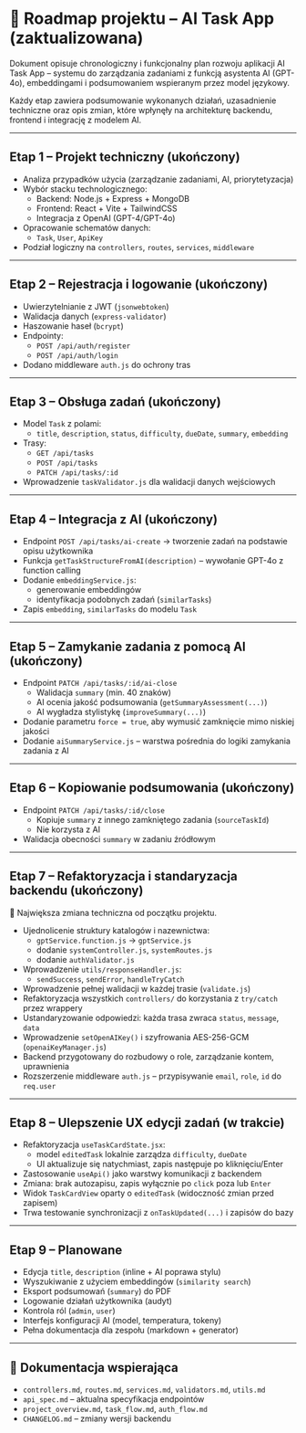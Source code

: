 # 📍 Roadmap projektu – AI Task App (zaktualizowana)

Dokument opisuje chronologiczny i funkcjonalny plan rozwoju aplikacji AI Task App – systemu do zarządzania zadaniami z funkcją asystenta AI (GPT-4o), embeddingami i podsumowaniem wspieranym przez model językowy.

Każdy etap zawiera podsumowanie wykonanych działań, uzasadnienie techniczne oraz opis zmian, które wpłynęły na architekturę backendu, frontend i integrację z modelem AI.

---

## Etap 1 – Projekt techniczny (ukończony)

- Analiza przypadków użycia (zarządzanie zadaniami, AI, priorytetyzacja)
- Wybór stacku technologicznego:
  - Backend: Node.js + Express + MongoDB
  - Frontend: React + Vite + TailwindCSS
  - Integracja z OpenAI (GPT-4/GPT-4o)
- Opracowanie schematów danych:
  - `Task`, `User`, `ApiKey`
- Podział logiczny na `controllers`, `routes`, `services`, `middleware`

---

## Etap 2 – Rejestracja i logowanie (ukończony)

- Uwierzytelnianie z JWT (`jsonwebtoken`)
- Walidacja danych (`express-validator`)
- Haszowanie haseł (`bcrypt`)
- Endpointy:
  - `POST /api/auth/register`
  - `POST /api/auth/login`
- Dodano middleware `auth.js` do ochrony tras

---

## Etap 3 – Obsługa zadań (ukończony)

- Model `Task` z polami:
  - `title`, `description`, `status`, `difficulty`, `dueDate`, `summary`, `embedding`
- Trasy:
  - `GET /api/tasks`
  - `POST /api/tasks`
  - `PATCH /api/tasks/:id`
- Wprowadzenie `taskValidator.js` dla walidacji danych wejściowych

---

## Etap 4 – Integracja z AI (ukończony)

- Endpoint `POST /api/tasks/ai-create` → tworzenie zadań na podstawie opisu użytkownika
- Funkcja `getTaskStructureFromAI(description)` – wywołanie GPT-4o z function calling
- Dodanie `embeddingService.js`:
  - generowanie embeddingów
  - identyfikacja podobnych zadań (`similarTasks`)
- Zapis `embedding`, `similarTasks` do modelu `Task`

---

## Etap 5 – Zamykanie zadania z pomocą AI (ukończony)

- Endpoint `PATCH /api/tasks/:id/ai-close`
  - Walidacja `summary` (min. 40 znaków)
  - AI ocenia jakość podsumowania (`getSummaryAssessment(...)`)
  - AI wygładza stylistykę (`improveSummary(...)`)
- Dodanie parametru `force = true`, aby wymusić zamknięcie mimo niskiej jakości
- Dodanie `aiSummaryService.js` – warstwa pośrednia do logiki zamykania zadania z AI

---

## Etap 6 – Kopiowanie podsumowania (ukończony)

- Endpoint `PATCH /api/tasks/:id/close`
  - Kopiuje `summary` z innego zamkniętego zadania (`sourceTaskId`)
  - Nie korzysta z AI
- Walidacja obecności `summary` w zadaniu źródłowym

---

## Etap 7 – Refaktoryzacja i standaryzacja backendu (ukończony)

🔧 Największa zmiana techniczna od początku projektu.

- Ujednolicenie struktury katalogów i nazewnictwa:
  - `gptService.function.js` → `gptService.js`
  - dodanie `systemController.js`, `systemRoutes.js`
  - dodanie `authValidator.js`
- Wprowadzenie `utils/responseHandler.js`:
  - `sendSuccess`, `sendError`, `handleTryCatch`
- Wprowadzenie pełnej walidacji w każdej trasie (`validate.js`)
- Refaktoryzacja wszystkich `controllers/` do korzystania z `try/catch` przez wrappery
- Ustandaryzowanie odpowiedzi: każda trasa zwraca `status`, `message`, `data`
- Wprowadzenie `setOpenAIKey()` i szyfrowania AES-256-GCM (`openaiKeyManager.js`)
- Backend przygotowany do rozbudowy o role, zarządzanie kontem, uprawnienia
- Rozszerzenie middleware `auth.js` – przypisywanie `email`, `role`, `id` do `req.user`

---

## Etap 8 – Ulepszenie UX edycji zadań (w trakcie)

- Refaktoryzacja `useTaskCardState.jsx`:
  - model `editedTask` lokalnie zarządza `difficulty`, `dueDate`
  - UI aktualizuje się natychmiast, zapis następuje po kliknięciu/Enter
- Zastosowanie `useApi()` jako warstwy komunikacji z backendem
- Zmiana: brak autozapisu, zapis wyłącznie po `click` poza lub `Enter`
- Widok `TaskCardView` oparty o `editedTask` (widoczność zmian przed zapisem)
- Trwa testowanie synchronizacji z `onTaskUpdated(...)` i zapisów do bazy

---

## Etap 9 – Planowane

- Edycja `title`, `description` (inline + AI poprawa stylu)
- Wyszukiwanie z użyciem embeddingów (`similarity search`)
- Eksport podsumowań (`summary`) do PDF
- Logowanie działań użytkownika (audyt)
- Kontrola ról (`admin`, `user`)
- Interfejs konfiguracji AI (model, temperatura, tokeny)
- Pełna dokumentacja dla zespołu (markdown + generator)

---

## 📘 Dokumentacja wspierająca

- `controllers.md`, `routes.md`, `services.md`, `validators.md`, `utils.md`
- `api_spec.md` – aktualna specyfikacja endpointów
- `project_overview.md`, `task_flow.md`, `auth_flow.md`
- `CHANGELOG.md` – zmiany wersji backendu
